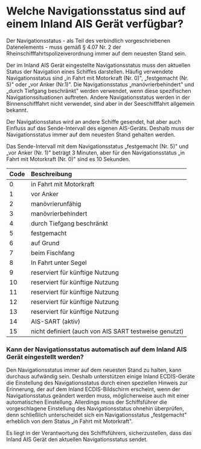 # Welche Navigationsstatus sind auf einem Inland AIS Gerät verfügbar?

Der Navigationsstatus - als Teil des verbindlich vorgeschriebenen Datenelements - muss gemäß § 4.07 Nr. 2 der Rheinschifffahrtspolizeiverordnung immer auf dem neuesten Stand sein.

Der im Inland AIS Gerät eingestellte Navigationsstatus muss den aktuellen Status der Navigation eines Schiffes darstellen. Häufig verwendete Navigationsstatus sind „in Fahrt mit Motorkraft \(Nr. 0\)", „festgemacht \(Nr. 5\)" oder „vor Anker \(Nr.1\)". Die Navigationsstatus „manövrierbehindert" und „durch Tiefgang beschränkt" werden verwendet, wenn diese spezifischen Navigationssituationen auftreten. Andere Navigationsstatus werden in der Binnenschifffahrt nicht verwendet, sind aber in der Seeschifffahrt allgemein bekannt.

Der Navigationsstatus wird an andere Schiffe gesendet, hat aber auch Einfluss auf das Sende-Intervall des eigenen AIS-Geräts. Deshalb muss der Navigationsstatus immer auf dem neuesten Stand gehalten werden.

Das Sende-Intervall mit dem Navigationsstatus „festgemacht \(Nr. 5\)" und „vor Anker \(Nr. 1\)" beträgt 3 Minuten, aber für den Navigationsstatus „in Fahrt mit Motorkraft \(Nr. 0\)" sind es 10 Sekunden.

| Code | Beschreibung |
| :--- | :--- |
| 0 | in Fahrt mit Motorkraft |
| 1 | vor Anker |
| 2 | manövrierunfähig |
| 3 | manövrierbehindert |
| 4 | durch Tiefgang beschränkt |
| 5 | festgemacht |
| 6 | auf Grund |
| 7 | beim Fischfang |
| 8 | In Fahrt unter Segel |
| 9 | reserviert für künftige Nutzung |
| 10 | reserviert für künftige Nutzung |
| 11 | reserviert für künftige Nutzung |
| 12 | reserviert für künftige Nutzung |
| 13 | reserviert für künftige Nutzung |
| 14 | AIS-SART \(aktiv\) |
| 15 | nicht definiert \(auch von AIS SART testweise genutzt\) |

### Kann der Navigationsstatus automatisch auf dem Inland AIS Gerät eingestellt werden?

Den Navigationsstatus immer auf dem neuesten Stand zu halten, kann durchaus aufwändig sein. Deshalb unterstützen einige Inland ECDIS-Geräte die Einstellung des Navigationsstatus durch einen speziellen Hinweis zur Erinnerung, der auf dem Inland ECDIS-Bildschirm erscheint, wenn der Navigationsstatus geändert werden muss, möglicherweise auch mit einer automatischen Einstellung. Allerdings muss der Schiffsführer die vorgeschlagene Einstellung des Navigationsstatus ohnehin überprüfen, denn schließlich unterscheidet sich ein Navigationsstatus „festgemacht" erheblich von dem Status „in Fahrt mit Motorkraft".

Es liegt in der Verantwortung des Schiffsführers, sicherzustellen, dass das Inland AIS Gerät den aktuellen Navigationsstatus sendet.

